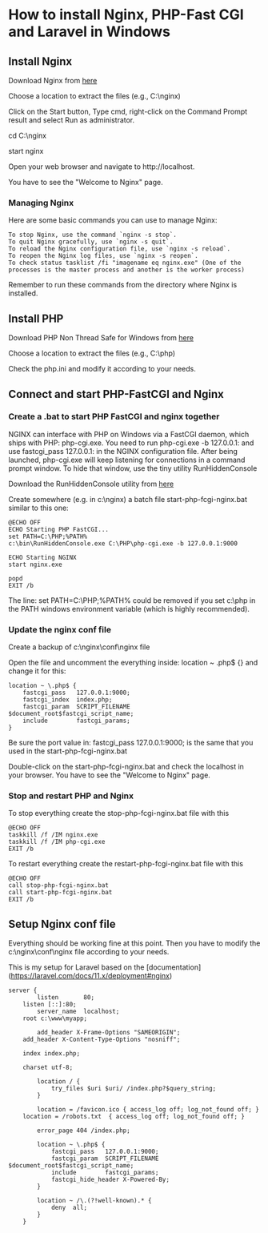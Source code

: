 # How to install Nginx, PHP-Fast CGI and Laravel in Windows

## Install Nginx

Download Nginx from [here](http://nginx.org/en/download.html)

Choose a location to extract the files (e.g., C:\nginx)

Click on the Start button, Type cmd, right-click on the Command Prompt result and select Run as administrator.

cd C:\nginx

start nginx

Open your web browser and navigate to http://localhost.

You have to see the "Welcome to Nginx" page.

### Managing Nginx

Here are some basic commands you can use to manage Nginx:
```
To stop Nginx, use the command `nginx -s stop`.
To quit Nginx gracefully, use `nginx -s quit`.
To reload the Nginx configuration file, use `nginx -s reload`.
To reopen the Nginx log files, use `nginx -s reopen`.
To check status tasklist /fi "imagename eq nginx.exe" (One of the processes is the master process and another is the worker process)
```
Remember to run these commands from the directory where Nginx is installed.

## Install PHP

Download PHP Non Thread Safe for Windows from [here](https://windows.php.net/download)

Choose a location to extract the files (e.g., C:\php)

Check the php.ini and modify it according to your needs.

## Connect and start PHP-FastCGI and Nginx

### Create a .bat to start PHP FastCGI and nginx together

NGINX can interface with PHP on Windows via a FastCGI daemon, which ships with PHP: php-cgi.exe. You need to run php-cgi.exe -b 127.0.0.1:<port> and use fastcgi_pass 127.0.0.1:<port> in the NGINX configuration file. After being launched, php-cgi.exe will keep listening for connections in a command prompt window. To hide that window, use the tiny utility RunHiddenConsole

Download the RunHiddenConsole utility from [here](https://redmine.lighttpd.net/attachments/660/RunHiddenConsole.zip)

Create somewhere (e.g. in c:\nginx\) a batch file start-php-fcgi-nginx.bat similar to this one:

```
@ECHO OFF
ECHO Starting PHP FastCGI...
set PATH=C:\PHP;%PATH%
c:\bin\RunHiddenConsole.exe C:\PHP\php-cgi.exe -b 127.0.0.1:9000

ECHO Starting NGINX
start nginx.exe

popd
EXIT /b
```

The line: set PATH=C:\PHP;%PATH% could be removed if you set c:\php in the PATH windows environment variable (which is highly recommended).

### Update the nginx conf file

Create a backup of c:\nginx\conf\nginx file

Open the file and uncomment the everything inside: location ~ \.php$ {} and change it for this:

```
location ~ \.php$ {
    fastcgi_pass   127.0.0.1:9000;
    fastcgi_index  index.php;
    fastcgi_param  SCRIPT_FILENAME  $document_root$fastcgi_script_name;
    include        fastcgi_params;
}
```

Be sure the port value in: fastcgi_pass 127.0.0.1:9000; is the same that you used in the start-php-fcgi-nginx.bat

Double-click on the start-php-fcgi-nginx.bat and check the localhost in your browser. You have to see the "Welcome to Nginx" page.

### Stop and restart PHP and Nginx

To stop everything create the stop-php-fcgi-nginx.bat file with this
```
@ECHO OFF
taskkill /f /IM nginx.exe
taskkill /f /IM php-cgi.exe
EXIT /b
```

To restart everything create the restart-php-fcgi-nginx.bat file with this

```
@ECHO OFF
call stop-php-fcgi-nginx.bat
call start-php-fcgi-nginx.bat
EXIT /b
```

## Setup Nginx conf file

Everything should be working fine at this point. Then you have to modify the c:\nginx\conf\nginx file according to your needs.

This is my setup for Laravel based on the [documentation] (https://laravel.com/docs/11.x/deployment#nginx)

```
server {
        listen       80;
	listen [::]:80;
        server_name  localhost;
	root c:\www\myapp;

        add_header X-Frame-Options "SAMEORIGIN";
	add_header X-Content-Type-Options "nosniff";
				
	index index.php;
		
	charset utf-8;

        location / {            		
            try_files $uri $uri/ /index.php?$query_string;
        }

        location = /favicon.ico { access_log off; log_not_found off; }
	location = /robots.txt  { access_log off; log_not_found off; }
		
        error_page 404 /index.php;
       
        location ~ \.php$ {
			fastcgi_pass   127.0.0.1:9000;			
			fastcgi_param  SCRIPT_FILENAME  $document_root$fastcgi_script_name;
			include        fastcgi_params;
			fastcgi_hide_header X-Powered-By;
		}
        
        location ~ /\.(?!well-known).* {
            deny  all;
        }
    }
```







